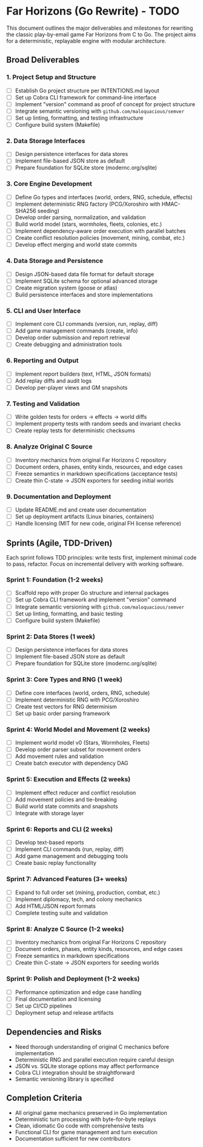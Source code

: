 # Far Horizons (Go Rewrite) - TODO

This document outlines the major deliverables and milestones for rewriting the classic play-by-email game Far Horizons from C to Go. The project aims for a deterministic, replayable engine with modular architecture.

## Broad Deliverables

### 1. Project Setup and Structure
- [ ] Establish Go project structure per INTENTIONS.md layout
- [ ] Set up Cobra CLI framework for command-line interface
- [ ] Implement "version" command as proof of concept for project structure
- [ ] Integrate semantic versioning with `github.com/maloquacious/semver`
- [ ] Set up linting, formatting, and testing infrastructure
- [ ] Configure build system (Makefile)

### 2. Data Storage Interfaces
- [ ] Design persistence interfaces for data stores
- [ ] Implement file-based JSON store as default
- [ ] Prepare foundation for SQLite store (modernc.org/sqlite)

### 3. Core Engine Development
- [ ] Define Go types and interfaces (world, orders, RNG, schedule, effects)
- [ ] Implement deterministic RNG factory (PCG/Xoroshiro with HMAC-SHA256 seeding)
- [ ] Develop order parsing, normalization, and validation
- [ ] Build world model (stars, wormholes, fleets, colonies, etc.)
- [ ] Implement dependency-aware order execution with parallel batches
- [ ] Create conflict resolution policies (movement, mining, combat, etc.)
- [ ] Develop effect merging and world state commits

### 4. Data Storage and Persistence
- [ ] Design JSON-based data file format for default storage
- [ ] Implement SQLite schema for optional advanced storage
- [ ] Create migration system (goose or atlas)
- [ ] Build persistence interfaces and store implementations

### 5. CLI and User Interface
- [ ] Implement core CLI commands (version, run, replay, diff)
- [ ] Add game management commands (create, info)
- [ ] Develop order submission and report retrieval
- [ ] Create debugging and administration tools

### 6. Reporting and Output
- [ ] Implement report builders (text, HTML, JSON formats)
- [ ] Add replay diffs and audit logs
- [ ] Develop per-player views and GM snapshots

### 7. Testing and Validation
- [ ] Write golden tests for orders → effects → world diffs
- [ ] Implement property tests with random seeds and invariant checks
- [ ] Create replay tests for deterministic checksums

### 8. Analyze Original C Source
- [ ] Inventory mechanics from original Far Horizons C repository
- [ ] Document orders, phases, entity kinds, resources, and edge cases
- [ ] Freeze semantics in markdown specifications (acceptance tests)
- [ ] Create thin C-state → JSON exporters for seeding initial worlds

### 9. Documentation and Deployment
- [ ] Update README.md and create user documentation
- [ ] Set up deployment artifacts (Linux binaries, containers)
- [ ] Handle licensing (MIT for new code, original FH license reference)

## Sprints (Agile, TDD-Driven)

Each sprint follows TDD principles: write tests first, implement minimal code to pass, refactor. Focus on incremental delivery with working software.

### Sprint 1: Foundation (1-2 weeks)
- [ ] Scaffold repo with proper Go structure and internal packages
- [ ] Set up Cobra CLI framework and implement "version" command
- [ ] Integrate semantic versioning with `github.com/maloquacious/semver`
- [ ] Set up linting, formatting, and basic testing
- [ ] Configure build system (Makefile)

### Sprint 2: Data Stores (1 week)
- [ ] Design persistence interfaces for data stores
- [ ] Implement file-based JSON store as default
- [ ] Prepare foundation for SQLite store (modernc.org/sqlite)

### Sprint 3: Core Types and RNG (1 week)
- [ ] Define core interfaces (world, orders, RNG, schedule)
- [ ] Implement deterministic RNG with PCG/Xoroshiro
- [ ] Create test vectors for RNG determinism
- [ ] Set up basic order parsing framework

### Sprint 4: World Model and Movement (2 weeks)
- [ ] Implement world model v0 (Stars, Wormholes, Fleets)
- [ ] Develop order parser subset for movement orders
- [ ] Add movement rules and validation
- [ ] Create batch executor with dependency DAG

### Sprint 5: Execution and Effects (2 weeks)
- [ ] Implement effect reducer and conflict resolution
- [ ] Add movement policies and tie-breaking
- [ ] Build world state commits and snapshots
- [ ] Integrate with storage layer

### Sprint 6: Reports and CLI (2 weeks)
- [ ] Develop text-based reports
- [ ] Implement CLI commands (run, replay, diff)
- [ ] Add game management and debugging tools
- [ ] Create basic replay functionality

### Sprint 7: Advanced Features (3+ weeks)
- [ ] Expand to full order set (mining, production, combat, etc.)
- [ ] Implement diplomacy, tech, and colony mechanics
- [ ] Add HTML/JSON report formats
- [ ] Complete testing suite and validation

### Sprint 8: Analyze C Source (1-2 weeks)
- [ ] Inventory mechanics from original Far Horizons C repository
- [ ] Document orders, phases, entity kinds, resources, and edge cases
- [ ] Freeze semantics in markdown specifications
- [ ] Create thin C-state → JSON exporters for seeding worlds

### Sprint 9: Polish and Deployment (1-2 weeks)
- [ ] Performance optimization and edge case handling
- [ ] Final documentation and licensing
- [ ] Set up CI/CD pipelines
- [ ] Deployment setup and release artifacts

## Dependencies and Risks
- Need thorough understanding of original C mechanics before implementation
- Deterministic RNG and parallel execution require careful design
- JSON vs. SQLite storage options may affect performance
- Cobra CLI integration should be straightforward
- Semantic versioning library is specified

## Completion Criteria
- All original game mechanics preserved in Go implementation
- Deterministic turn processing with byte-for-byte replays
- Clean, idiomatic Go code with comprehensive tests
- Functional CLI for game management and turn execution
- Documentation sufficient for new contributors

